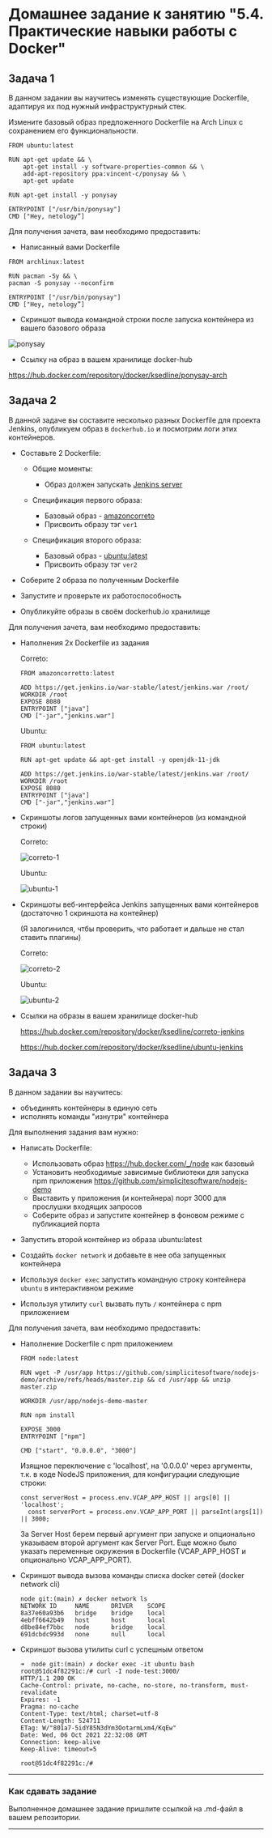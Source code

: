 # Домашнее задание к занятию "5.4. Практические навыки работы с Docker"

## Задача 1 

В данном задании вы научитесь изменять существующие Dockerfile, адаптируя их под нужный инфраструктурный стек.

Измените базовый образ предложенного Dockerfile на Arch Linux c сохранением его функциональности.

```text
FROM ubuntu:latest

RUN apt-get update && \
    apt-get install -y software-properties-common && \
    add-apt-repository ppa:vincent-c/ponysay && \
    apt-get update
 
RUN apt-get install -y ponysay

ENTRYPOINT ["/usr/bin/ponysay"]
CMD ["Hey, netology”]
```

Для получения зачета, вам необходимо предоставить:
- Написанный вами Dockerfile

```
FROM archlinux:latest

RUN pacman -Sy && \
pacman -S ponysay --noconfirm
 
ENTRYPOINT ["/usr/bin/ponysay"]
CMD ["Hey, netology”]
```

- Скриншот вывода командной строки после запуска контейнера из вашего базового образа

![ponysay](ponysay.png)

- Ссылку на образ в вашем хранилище docker-hub
  
https://hub.docker.com/repository/docker/ksedline/ponysay-arch

## Задача 2 

В данной задаче вы составите несколько разных Dockerfile для проекта Jenkins, опубликуем образ в `dockerhub.io` и посмотрим логи этих контейнеров.

- Составьте 2 Dockerfile:

    - Общие моменты:
        - Образ должен запускать [Jenkins server](https://www.jenkins.io/download/)
        
    - Спецификация первого образа:
        - Базовый образ - [amazoncorreto](https://hub.docker.com/_/amazoncorretto)
        - Присвоить образу тэг `ver1` 
    
    - Спецификация второго образа:
        - Базовый образ - [ubuntu:latest](https://hub.docker.com/_/ubuntu)
        - Присвоить образу тэг `ver2` 

- Соберите 2 образа по полученным Dockerfile
- Запустите и проверьте их работоспособность
- Опубликуйте образы в своём dockerhub.io хранилище

Для получения зачета, вам необходимо предоставить:
- Наполнения 2х Dockerfile из задания

  Correto:

  ```
  FROM amazoncorretto:latest

  ADD https://get.jenkins.io/war-stable/latest/jenkins.war /root/
  WORKDIR /root
  EXPOSE 8080
  ENTRYPOINT ["java"]
  CMD ["-jar","jenkins.war"]
  ```
  
  Ubuntu:
  
  ```
  FROM ubuntu:latest

  RUN apt-get update && apt-get install -y openjdk-11-jdk

  ADD https://get.jenkins.io/war-stable/latest/jenkins.war /root/
  WORKDIR /root
  EXPOSE 8080
  ENTRYPOINT ["java"]
  CMD ["-jar","jenkins.war"]
  ```

- Скриншоты логов запущенных вами контейнеров (из командной строки)

  Correto:

  ![correto-1](correto-1.png)

  Ubuntu:

  ![ubuntu-1](ubuntu-1.png)

- Скриншоты веб-интерфейса Jenkins запущенных вами контейнеров (достаточно 1 скриншота на контейнер)

  (Я залогинился, чтбы проверить, что работает и дальше не стал ставить плагины)

  Correto:

  ![correto-2](correto-2.png)

  Ubuntu:

  ![ubuntu-2](ubuntu-2.png)


- Ссылки на образы в вашем хранилище docker-hub

  https://hub.docker.com/repository/docker/ksedline/correto-jenkins

  https://hub.docker.com/repository/docker/ksedline/ubuntu-jenkins


## Задача 3 

В данном задании вы научитесь:
- объединять контейнеры в единую сеть
- исполнять команды "изнутри" контейнера

Для выполнения задания вам нужно:
- Написать Dockerfile: 
    - Использовать образ https://hub.docker.com/_/node как базовый
    - Установить необходимые зависимые библиотеки для запуска npm приложения https://github.com/simplicitesoftware/nodejs-demo
    - Выставить у приложения (и контейнера) порт 3000 для прослушки входящих запросов  
    - Соберите образ и запустите контейнер в фоновом режиме с публикацией порта

- Запустить второй контейнер из образа ubuntu:latest 
- Создайть `docker network` и добавьте в нее оба запущенных контейнера
- Используя `docker exec` запустить командную строку контейнера `ubuntu` в интерактивном режиме
- Используя утилиту `curl` вызвать путь `/` контейнера с npm приложением  

Для получения зачета, вам необходимо предоставить:
- Наполнение Dockerfile с npm приложением

  ```
  FROM node:latest

  RUN wget -P /usr/app https://github.com/simplicitesoftware/nodejs-demo/archive/refs/heads/master.zip && cd /usr/app && unzip master.zip

  WORKDIR /usr/app/nodejs-demo-master

  RUN npm install

  EXPOSE 3000
  ENTRYPOINT ["npm"]

  CMD ["start", "0.0.0.0", "3000"]
  ```

  Изящное переключение с 'localhost', на '0.0.0.0' через аргументы, т.к. в коде NodeJS приложения, для конфигурации следующие строки:

  ```
  const serverHost = process.env.VCAP_APP_HOST || args[0] || 'localhost';
	const serverPort = process.env.VCAP_APP_PORT || parseInt(args[1]) || 3000;
  ```

  За Server Host берем первый аргумент при запуске и опционально указываем второй аргумент как Server Port.
  Еще можно было указать переменные окружения в Dockerfile (VCAP_APP_HOST и опционально VCAP_APP_PORT).

- Скриншот вывода вызова команды списка docker сетей (docker network cli)

  ```
  node git:(main) ✗ docker network ls
  NETWORK ID     NAME      DRIVER    SCOPE
  8a37e60a93b6   bridge    bridge    local
  4ebff6642b49   host      host      local
  d8be84ef7bbc   node      bridge    local
  691dcbdc993d   none      null      local
  ```
  
- Скриншот вызова утилиты curl с успешным ответом

  ```
  ➜  node git:(main) ✗ docker exec -it ubuntu bash
  root@51dc4f82291c:/# curl -I node-test:3000/
  HTTP/1.1 200 OK
  Cache-Control: private, no-cache, no-store, no-transform, must-revalidate
  Expires: -1
  Pragma: no-cache
  Content-Type: text/html; charset=utf-8
  Content-Length: 524711
  ETag: W/"801a7-5idY85N3dYm3OotarmLxm4/KqEw"
  Date: Wed, 06 Oct 2021 22:32:08 GMT
  Connection: keep-alive
  Keep-Alive: timeout=5

  root@51dc4f82291c:/# 
  ```

---

### Как cдавать задание

Выполненное домашнее задание пришлите ссылкой на .md-файл в вашем репозитории.

---
